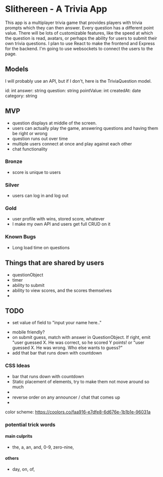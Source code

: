 # Slithereen - A Trivia App

This app is a multiplayer trivia game that provides players with trivia prompts which they can then answer. Every question has a different point value. There will be lots of customizable features, like the speed at which the question is read, avatars, or perhaps the ability for users to submit their own trivia questions. I plan to use React to make the frontend and Express for the backend. I'm going to use websockets to connect the users to the page.

## Models

I will probably use an API, but if I don't, here is the TriviaQuestion model.

id: int
answer: string
question: string
pointValue: int
createdAt: date
category: string

## MVP


- question displays at middle of the screen.
- users can actually play the game, answering questions and having them be right or wrong
- question runs out over time
- multiple users connect at once and play against each other
- chat functionality

### Bronze 
- score is unique to users

### Silver
- users can log in and log out

### Gold
- user profile with wins, stored score, whatever
- I make my own API and users get full CRUD on it


### Known Bugs

- Long load time on questions

## Things that are shared by users

- questionObject
- timer
- ability to submit
- ability to view scores, and the scores themselves
- 

## TODO


* set value of field to "input your name here.."
- mobile friendly?
- on submit guess, match with answer in QuestionObject. If right, emit "user guessed X. He was correct, so he scored Y points! or "user guessed X. He was wrong. Who else wants to guess?"
- add that bar that runs down with countdown


### CSS Ideas

- bar that runs down with countdown
- Static placement of elements, try to make them not move around so much
- 
- reverse order on any announcer / chat that comes up
- 

color scheme: https://coolors.co/faa916-e7dfe8-6d676e-1b1b1e-96031a

### potential trick words
#### main culprits
- the, a, an, and, 0-9, zero-nine,

#### others
- day, on, of,